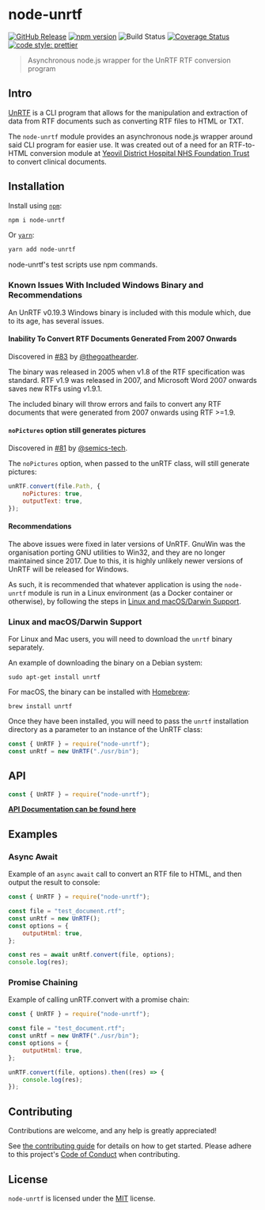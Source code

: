 # node-unrtf

[![GitHub Release](https://img.shields.io/github/release/Fdawgs/node-unrtf.svg)](https://github.com/Fdawgs/node-unrtf/releases/latest/)
[![npm version](https://img.shields.io/npm/v/node-unrtf)](https://www.npmjs.com/package/node-unrtf)
![Build Status](https://github.com/Fdawgs/node-unrtf/workflows/CI/badge.svg?branch=master)
[![Coverage Status](https://coveralls.io/repos/github/Fdawgs/node-unrtf/badge.svg?branch=master)](https://coveralls.io/github/Fdawgs/node-unrtf?branch=master)
[![code style: prettier](https://img.shields.io/badge/code_style-prettier-ff69b4.svg?style=flat)](https://github.com/prettier/prettier)

> Asynchronous node.js wrapper for the UnRTF RTF conversion program

## Intro

[UnRTF](https://www.gnu.org/software/unrtf/) is a CLI program that allows for the manipulation and extraction of data from RTF documents such as converting RTF files to HTML or TXT.

The `node-unrtf` module provides an asynchronous node.js wrapper around said CLI program for easier use.
It was created out of a need for an RTF-to-HTML conversion module at [Yeovil District Hospital NHS Foundation Trust](https://yeovilhospital.co.uk/) to convert clinical documents.

## Installation

Install using [`npm`](https://www.npmjs.com/package/node-unrtf):

```bash
npm i node-unrtf
```

Or [`yarn`](https://yarnpkg.com/en/package/node-unrtf):

```bash
yarn add node-unrtf
```

node-unrtf's test scripts use npm commands.

### Known Issues With Included Windows Binary and Recommendations

An UnRTF v0.19.3 Windows binary is included with this module which, due to its age, has several issues.

#### Inability To Convert RTF Documents Generated From 2007 Onwards

Discovered in [#83](https://github.com/Fdawgs/node-unrtf/issues/83) by [@thegoathearder](https://github.com/thegoatherder).

The binary was released in 2005 when v1.8 of the RTF specification was standard.
RTF v1.9 was released in 2007, and Microsoft Word 2007 onwards saves new RTFs using v1.9.1.

The included binary will throw errors and fails to convert any RTF documents that were generated from 2007 onwards using RTF >=1.9.

#### `noPictures` option still generates pictures

Discovered in [#81](https://github.com/Fdawgs/node-unrtf/issues/81) by [@semics-tech](https://github.com/semics-tech).

The `noPictures` option, when passed to the unRTF class, will still generate pictures:

```js
unRTF.convert(file.Path, {
	noPictures: true,
	outputText: true,
});
```

#### Recommendations

The above issues were fixed in later versions of UnRTF.
GnuWin was the organisation porting GNU utilities to Win32, and they are no longer maintained since 2017.
Due to this, it is highly unlikely newer versions of UnRTF will be released for Windows.

As such, it is recommended that whatever application is using the `node-unrtf` module is run in a Linux environment (as a Docker container or otherwise), by following the steps in [Linux and macOS/Darwin Support](#linux-and-macosdarwin-support).

### Linux and macOS/Darwin Support

For Linux and Mac users, you will need to download the `unrtf` binary separately.

An example of downloading the binary on a Debian system:

```
sudo apt-get install unrtf
```

For macOS, the binary can be installed with [Homebrew](https://brew.sh/):

```
brew install unrtf
```

Once they have been installed, you will need to pass the `unrtf` installation directory as a parameter to an instance of the UnRTF class:

```js
const { UnRTF } = require("node-unrtf");
const unRtf = new UnRTF("./usr/bin");
```

## API

```js
const { UnRTF } = require("node-unrtf");
```

[**API Documentation can be found here**](https://github.com/Fdawgs/node-unrtf/blob/master/API.md)

## Examples

### Async Await

Example of an `async` `await` call to convert an RTF file to HTML, and then output the result to console:

```js
const { UnRTF } = require("node-unrtf");

const file = "test_document.rtf";
const unRtf = new UnRTF();
const options = {
	outputHtml: true,
};

const res = await unRtf.convert(file, options);
console.log(res);
```

### Promise Chaining

Example of calling unRTF.convert with a promise chain:

```js
const { UnRTF } = require("node-unrtf");

const file = "test_document.rtf";
const unRtf = new UnRTF("./usr/bin");
const options = {
	outputHtml: true,
};

unRTF.convert(file, options).then((res) => {
	console.log(res);
});
```

## Contributing

Contributions are welcome, and any help is greatly appreciated!

See [the contributing guide](./CONTRIBUTING.md) for details on how to get started.
Please adhere to this project's [Code of Conduct](./CODE_OF_CONDUCT.md) when contributing.

## License

`node-unrtf` is licensed under the [MIT](./LICENSE) license.
